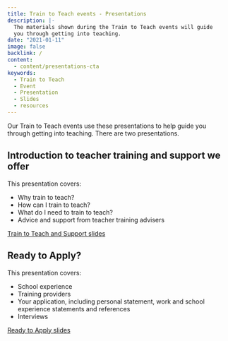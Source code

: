 ```yaml
---
title: Train to Teach events - Presentations
description: |-
  The materials shown during the Train to Teach events will guide
  you through getting into teaching.
date: "2021-01-11"
image: false
backlink: /
content:
  - content/presentations-cta
keywords:
  - Train to Teach
  - Event
  - Presentation
  - Slides
  - resources
---
```


Our Train to Teach events use these presentations to help guide you through 
getting into teaching. There are two presentations.

## Introduction to teacher training and support we offer

This presentation covers:

- Why train to teach?
- How can I train to teach?
- What do I need to train to teach?
- Advice and support from teacher training advisers

<a href="/assets/documents/train-to-teach-and-support.pdf" class="call-to-action-icon-button">
    Train to Teach and Support slides
    <i class="fas fa-file-pdf"></i>
</a>

## Ready to Apply?

This presentation covers:

- School experience
- Training providers
- Your application, including personal statement, work and school experience statements and references
- Interviews

<a href="/assets/documents/ready-to-apply.pdf" class="call-to-action-icon-button">
    Ready to Apply slides
    <i class="fas fa-file-pdf"></i>
</a>

